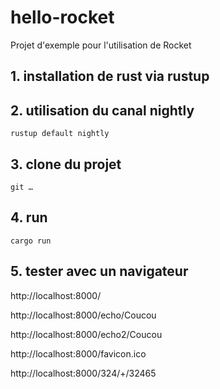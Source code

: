 # hello-rocket

Projet d'exemple pour l'utilisation de Rocket

## 1. installation de rust via rustup

## 2. utilisation du canal nightly
`rustup default nightly`

## 3. clone du projet
`git …`

## 4. run
`cargo run`

## 5. tester avec un navigateur
http://localhost:8000/

http://localhost:8000/echo/Coucou

http://localhost:8000/echo2/Coucou

http://localhost:8000/favicon.ico

http://localhost:8000/324/+/32465
